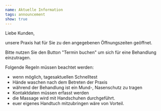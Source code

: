 ```yaml
---
name: Aktuelle Information
tags: announcement
show: true
---
```

Liebe Kunden,

unsere Praxis hat für Sie zu den angegebenen Öffnungszeiten geöffnet.

Bitte nutzen Sie den Button "Termin buchen" um sich für eine Behandlung einzutragen.
</br >

Folgende Regeln müssen beachtet werden:
  * wenn möglich, tagesaktuellen Schnelltest
  * Hände waschen nach dem Betreten der Praxis
  * während der Behandlung ist ein Mund-, Nasenschutz zu tragen
  * Kontaktdaten müssen erfasst werden
  * die Massage wird mit Handschuhen durchgeführt.
  * euer eigenes Handtuch mitzubringen wäre von Vorteil.

</br >

<!--
Der Heilpraktiker Thomas ist weiterhin erreichbar unter:</br > Tel. Nr.: 01521 1358162. 


bei einem Besuch der Sport- und Entspannungstherapie sind folgende Regeln zu beachten:

\- Hände waschen nach dem Betreten der Praxis

\- während der Behandlung ist ein Mund-, Nasenschutz zu tragen

\- Kontaktdaten müssen erfasst werden

\- die Massage wird mit Handschuhen durchgeführt

\- euer eigenes Handtuch mitzubringen wäre von Vorteil

Es grüßt Sie Ihre Caro

\\\\\\\*\\\\\\\*\==>\\\\\\\*\\\\\\\* Zur Zeit ist im Studio nur \\\\\\\*\\\\\\\*Barzahlung\\\\\\\*\\\\\\\* möglich! \\\\\\\*\\\\\\\*<==\\\\\\\*\\\\\\\*
-->